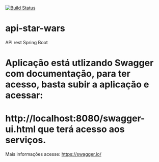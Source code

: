 [![Build Status](https://travis-ci.org/anderltda/api-star-wars.svg?branch=master)](https://travis-ci.org/anderltda/api-star-wars)
# api-star-wars
API rest Spring Boot

# Aplicação está utlizando Swagger com documentação, para ter acesso, basta subir a aplicação e acessar:
# http://localhost:8080/swagger-ui.html que terá acesso aos serviços.

Mais informações acesse: https://swagger.io/

